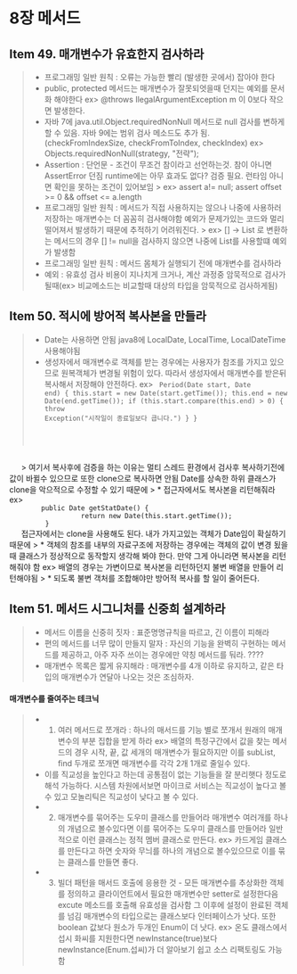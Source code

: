 # 8장 메서드
## Item 49. 매개변수가 유효한지 검사하라
> * 프로그래밍 일반 원칙 : 오류는 가능한 빨리 (발생한 곳에서) 잡아야 한다  
> * public, protected 메서드는 매개변수가 잘못되엇을때 던지는 예외를 문서화 해야한다
   ex> @throws IlegalArgumentException m 이 0보다 작으면 발생한다.   
> * 자바 7에 java.util.Object.requiredNonNull 메서드로 null 검사를 변하게 할 수 있음.
    자바 9에는 범위 검사 메소드도 추가 됨. (checkFromIndexSize, checkFromToIndex, checkIndex)
   ex> Objects.requiredNonNull(strategy, "전략");   
> * Assertion : 단언문 - 조건이 무조건 참이라고 선언하는것. 참이 아니면 AssertError 던짐
    runtime에는 아무 효과도 없다? 검증 필요. 런타임 아니면 확인을 못하는 조건이 있어보임
    > ex> assert a!= null; assert offset >= 0 && offset <= a.length
> * 프로그래밍 일반 원칙 : 메서드가 직접 사용하지는 않으나 나중에 사용하러 저장하는 매개변수는 더 꼼꼼히 검사해야함
    예외가 문제가있는 코드와 멀리 떨어져서 발생하기 때문에 추적하기 어려워진다.
    > ex> [] -> List 로 변환하는 메서드의 경우 [] != null을 검사하지 않으면 나중에 List를 사용할떄 예외가 발생함  
> * 프로그래밍 일반 원칙 : 메서드 몸체가 실행되기 전에 매개변수를 검사하라
> * 예외 : 유효성 검사 비용이 지나치게 크거나, 계산 과정중 암묵적으로 검사가 될때(ex> 비교메소드는 비교할때 대상의 타입을 암묵적으로 검사하게됨)

## Item 50. 적시에 방어적 복사본을 만들라
> * Date는 사용하면 안됨 java8에 LocalDate, LocalTime, LocalDateTime 사용해야됨
> * 생성자에서 매개변수로 객체를 받는 경우에는 사용자가 참조를 가지고 있으므로 원복객체가 변경될 위험이 있다.
    따라서 생성자에서 매개변수를 받은뒤 복사해서 저장해야 안전하다.
    ex>
    <code> Period(Date start, Date end) {
                 this.start = new Date(start.getTime()); this.end = new Date(end.getTime());
                  if (this.start.compare(this.end) > 0)  {
                     throw Exception("시작일이 종료일보다 큽니다.")
                  }
            }
   </code>
> 여기서 복사후에 검증을 하는 이유는 멀티 스레드 환경에서 검사후 복사하기전에 값이 바뀔수 있으므로
   또한 clone으로 복사하면 안됨 Date를 상속한 하위 클래스가 clone을 악으적으로 수정할 수 있기 때문에
> * 접근자에서도 복사본을 리턴해줘라
    ex>
    <code>
        public Date getStatDate() {
                  return new Date(this.start.getTime());
         }
   </code>
   접근자에서는 clone을 사용해도 된다. 내가 가지고있는 객체가 Date임이 확실하기 때문에
> * 객체의 참조를 내부의 자료구조에 저장하는 경우에는 객체의 값이 변경 됬을때 클래스가 정상적으로 동작할지 생각해 봐야 한다.
    만약 그게 아니라면 복사본을 리턴해줘야 함
    ex> 배열의 경우는 가변이므로 복사본을 리턴하던지 불변 배열을 만들어 리턴해야됨
> * 되도록 불변 객처를 조합해야만 방어적 복사를 할 일이 줄어든다.

## Item 51. 메서드 시그니처를 신중희 설계하라
> * 메서드 이름을 신중히 짓자 : 표준명명규칙을 따르고, 긴 이름이 피해라
> * 편의 메서드를 너무 많이 만들지 말자 : 자신의 기능을 완벽히 구현하는 메서드를 제공하고, 아주 자주 쓰이는 경우에만 약칭 메서드를 둬라. ????
> * 매개변수 목록은 짧게 유지해라 : 매개변수를 4개 이하로 유지하고, 같은 타입의 매개변수가 연달아 나오는 것은 조심하자.
#### 매개변수를 줄여주는 테크닉
> * 1. 여러 메서드로 쪼개라 : 하나의 매서드를 기능 별로 쪼개서 원래의 매개변수의 부분 집합을 받게 하라
    ex> 배열의 특정구간에서 값을 찾는 메서드의 경우 시작, 끝, 값 세개의 매개변수가 필요하지만
        이를 subList, find 두개로 쪼개면 매개변수를 각각 2개 1개로 줄일수 있다.
> * 이를 직교성을 높인다고 하는데 공통점이 없는 기능들을 잘 분리햇다 정도로 해석 가능하다.
     시스템 차원에서보면 마이크로 서비스는 직교성이 높다고 볼 수 있고 모놀리틱은 직교성이 낮다고 볼 수 있다.
> * 2. 매개변수를 묶어주는 도우미 클래스를 만들어라
    매개변수 여러개를 하나의 개념으로 볼수있다면 이를 묶어주는 도우미 클래스를 만들어라
    일반적으로 이런 클래스는 정적 멤버 클래스로 만든다.
    ex> 카드게임 클래스를 만든다고 하면 숫자와 무늬를 하나의 개념으로 볼수있으므로 이를 묶는 클래스를 만들면 좋다.
>* 3. 빌더 패턴을 매서드 호출에 응용한 것
      - 모든 매개변수를 추상화한 객체를 정의하고 클라이언트에서 필요한 매개변수만 setter로 설정한다음 excute 메소드를 호출해 유효성을 검사함
        그 이후에 설정이 완료된 객체를 넘김
   매개변수의 타입으로는 클래스보다 인터페이스가 낫다.
   또한 boolean 값보다 원소가 두개인 Enum이 더 낫다.
     ex> 온도 클래스에서 섭시 화씨를 지원한다면 newInstance(true)보다 newInstance(Enum.섭씨)가 더 알아보기 쉽고 소스 리팩토링도 가능함
